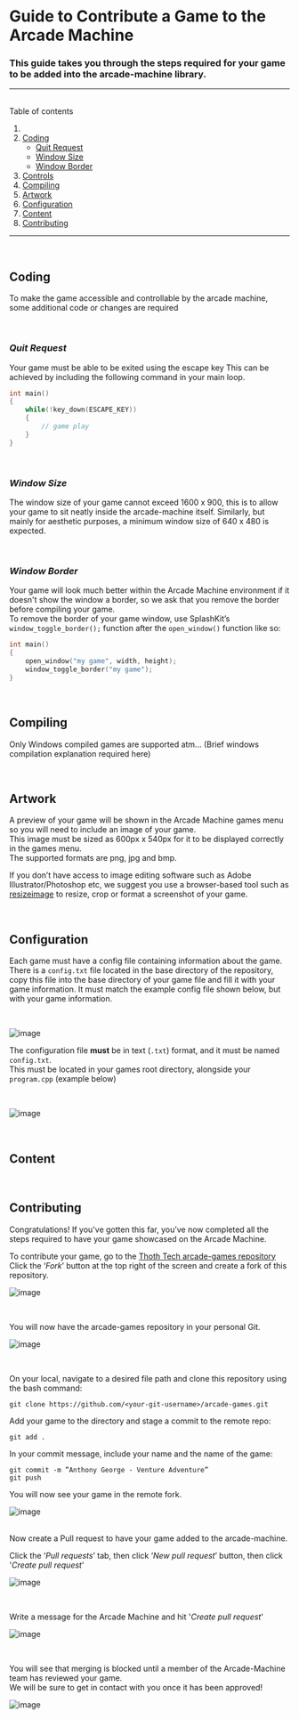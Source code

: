 # Guide to Contribute a Game to the Arcade Machine 

### This guide takes you through the steps required for your game to be added into the arcade-machine library.  
---
<br>
Table of contents
   
1. 
2. [Coding](#coding)
   - [Quit Request](#quit-request)
   - [Window Size](#window-size)
   - [Window Border](#window-border)
3. [Controls]()
4. [Compiling]()
5. [Artwork]()
6. [Configuration]()
7. [Content]()
8. [Contributing]()

---

<br>

## **Coding**
To make the game accessible and controllable by the arcade machine, some additional code or changes are required

<br>

### *Quit Request*
Your game must be able to be exited using the escape key
This can be achieved by including the following command in your main loop. 

```cpp
int main()
{
    while(!key_down(ESCAPE_KEY))
    {
        // game play
    }
}
```
<br>

### *Window Size*
The window size of your game cannot exceed 1600 x 900, this is to allow your game to sit neatly inside the arcade-machine itself. Similarly, but mainly for aesthetic purposes, a minimum window size of 640 x 480 is expected. 

<br>

### *Window Border*
Your game will look much better within the Arcade Machine environment if it doesn't show the window a border, so we ask that you remove the border before compiling your game.  
To remove the border of your game window, use SplashKit’s `window_toggle_border();` function after the `open_window()` function like so:
```cpp
int main()
{
    open_window("my game", width, height);
    window_toggle_border("my game");
}
```
<br>

## **Compiling**
Only Windows compiled games are supported atm... 
(Brief windows compilation explanation required here)

<br>

## **Artwork**
A preview of your game will be shown in the Arcade Machine games menu so you will need to include an image of your game.  
This image must be sized as 600px x 540px for it to be displayed correctly in the games menu.  
The supported formats are png, jpg and bmp.  

If you don’t have access to image editing software such as Adobe Illustrator/Photoshop etc, we suggest you use a browser-based tool such as [resizeimage](https://resizeimage.net/) to resize, crop or format a screenshot of your game. 

<br>

## **Configuration**
Each game must have a config file containing information about the game. 
There is a `config.txt` file located in the base directory of the repository, copy this file into the base directory of your game file and fill it with your game information. It must match the example config file shown below, but with your game information. 

<br>


![image](images/config-data.png)

The configuration file **must** be in text (`.txt`) format, and it must be named `config.txt`.  
This must be located in your games root directory, alongside your `program.cpp` (example below)

<br>

![image](images/dir-breakdown.png)

<br>

## **Content**



<br>

## **Contributing**

Congratulations! If you've gotten this far, you’ve now completed all the steps required to have your game showcased on the Arcade Machine.  

To contribute your game, go to the [Thoth Tech arcade-games repository](https://github.com/thoth-tech/arcade-games)  
Click the ‘*Fork*’ button at the top right of the screen and create a fork of this repository. 

![image](images/fork-repo.png)

<br>

You will now have the arcade-games repository in your personal Git. 

![image](images/forked.png)

<br>

On your local, navigate to a desired file path and clone this repository using the bash command: 
```
git clone https://github.com/<your-git-username>/arcade-games.git 
```
Add your game to the directory and stage a commit to the remote repo: 
```
git add . 
```
In your commit message, include your name and the name of the game: 
```
git commit -m ”Anthony George - Venture Adventure” 
git push 
```
You will now see your game in the remote fork.

![image](images/commit.png)

<br>
Now create a Pull request to have your game added to the arcade-machine.  

Click the ‘*Pull requests*’ tab, then click ‘*New pull request*’ button, then click '*Create pull request*' 

![image](images/pull-request.png)

<br>

Write a message for the Arcade Machine and hit '*Create pull request*'

![image](images/pull-request-2.png)

<br>

You will see that merging is blocked until a member of the Arcade-Machine team has reviewed your game.  
 We will be sure to get in contact with you once it has been approved! 

![image](images/review.png)